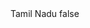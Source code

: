 <?xml version="1.0" encoding="UTF-8"?>
<CustomMetadata xmlns="http://soap.sforce.com/2006/04/metadata">
    <label>Tamil Nadu</label>
    <protected>false</protected>
</CustomMetadata>

